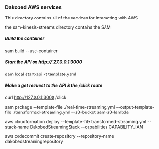 ### Dakobed AWS services

This directory contains all of the services for interacting with AWS.  

the sam-kinesis-streams directory contains the SAM 

##### Build the container
sam build --use-container

##### Start the API on http://127.0.0.1:3000
sam local start-api -t template.yaml

##### Make a get request to the API & the /click route

curl http://127.0.0.1:3000 /click

sam package --template-file ./real-time-streaming.yml --output-template-file ./transformed-streaming.yml --s3-bucket sam-s3-lambda

aws cloudformation deploy --template-file transformed-streaming.yml --stack-name DakobedStreamingStack --capabilities CAPABILITY_IAM


aws codecommit create-repository --repository-name dakobedstreamingrepository
